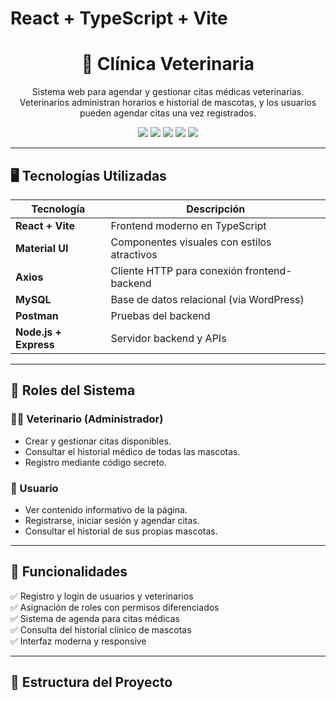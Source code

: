# React + TypeScript + Vite

<h1 align="center">🐾 Clínica Veterinaria</h1>

<p align="center">
  Sistema web para agendar y gestionar citas médicas veterinarias.<br/>
  Veterinarios administran horarios e historial de mascotas, y los usuarios pueden agendar citas una vez registrados.
</p>

<p align="center">
  <img src="https://img.shields.io/badge/frontend-React%2FTypeScript-blue?logo=react" />
  <img src="https://img.shields.io/badge/backend-Node%2FExpress-green?logo=node.js" />
  <img src="https://img.shields.io/badge/db-MySQL-blue?logo=mysql" />
  <img src="https://img.shields.io/badge/styles-MaterialUI-purple?logo=mui" />
  <img src="https://img.shields.io/badge/tested_with-Postman-orange?logo=postman" />
</p>

---

## 🖥️ Tecnologías Utilizadas

| Tecnología      | Descripción                                                                 |
|----------------|-----------------------------------------------------------------------------|
**React + Vite**| Frontend moderno en TypeScript                      |
**Material UI** | Componentes visuales con estilos atractivos         |
**Axios**      | Cliente HTTP para conexión frontend-backend          |
**MySQL**      | Base de datos relacional (vía WordPress)             |
**Postman**    | Pruebas del backend                                  |
**Node.js + Express** | Servidor backend y APIs                       |

---

## 👥 Roles del Sistema

### 👨‍⚕️ Veterinario (Administrador)
- Crear y gestionar citas disponibles.
- Consultar el historial médico de todas las mascotas.
- Registro mediante código secreto.

### 🧑 Usuario
- Ver contenido informativo de la página.
- Registrarse, iniciar sesión y agendar citas.
- Consultar el historial de sus propias mascotas.

---

## 🚀 Funcionalidades

✅ Registro y login de usuarios y veterinarios  
✅ Asignación de roles con permisos diferenciados  
✅ Sistema de agenda para citas médicas  
✅ Consulta del historial clínico de mascotas  
✅ Interfaz moderna y responsive  

---

## 🧭 Estructura del Proyecto

